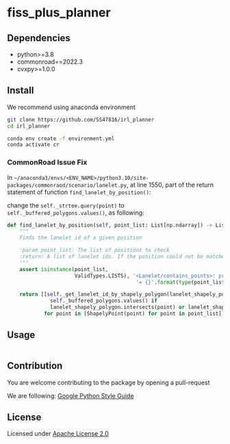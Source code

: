 # fiss_plus_planner

## Dependencies
* python>=3.8
* commonroad==2022.3
* cvxpy>=1.0.0

## Install
We recommend using anaconda environment
```bash
git clone https://github.com/SS47816/irl_planner
cd irl_planner

conda env create -f environment.yml
conda activate cr
```

### CommonRoad Issue Fix

In `~/anaconda3/envs/<ENV_NAME>/python3.10/site-packages/commonraod/scenario/lanelet.py`, 
at line 1550, part of the return statement of function `find_lanelet_by_position()`:

change the `self._strtee.query(point)` to `self._buffered_polygons.values()`, as following:

```python
def find_lanelet_by_position(self, point_list: List[np.ndarray]) -> List[List[int]]:
    """
    Finds the lanelet id of a given position

    :param point_list: The list of positions to check
    :return: A list of lanelet ids. If the position could not be matched to a lanelet, an empty list is returned
    """
    assert isinstance(point_list,
                      ValidTypes.LISTS), '<Lanelet/contains_points>: provided list of points is not a list! type ' \
                                          '= {}'.format(type(point_list))

    return [[self._get_lanelet_id_by_shapely_polygon(lanelet_shapely_polygon) for lanelet_shapely_polygon in
              self._buffered_polygons.values() if
              lanelet_shapely_polygon.intersects(point) or lanelet_shapely_polygon.buffer(1e-15).intersects(point)]
            for point in [ShapelyPoint(point) for point in point_list]]
```

## Usage

```bash

```

## Contribution
You are welcome contributing to the package by opening a pull-request

We are following: [Google Python Style Guide](https://google.github.io/styleguide/pyguide.html#s2.2-imports)

## License
Licensed under [Apache License 2.0](https://github.com/SS47816/fiss_plus_planner/blob/main/LICENSE)